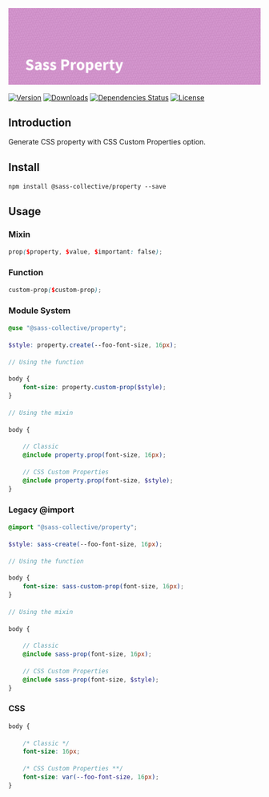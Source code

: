 ![Sass Property](.github/banner.png)

[![Version](https://flat.badgen.net/npm/v/@sass-collective/property)](https://www.npmjs.com/package/@sass-collective/property)
[![Downloads](https://flat.badgen.net/npm/dt/@sass-collective/property)](https://www.npmjs.com/package/@sass-collective/property)
[![Dependencies Status](https://david-dm.org/sass-collective/sass-collective/status.svg?style=flat-square&path=packages/property)](https://david-dm.org/sass-collective/sass-collective?path=packages/property)
[![License](https://flat.badgen.net/npm/license/@sass-collective/property)](https://www.npmjs.com/package/@sass-collective/property)

## Introduction

Generate CSS property with CSS Custom Properties option.

## Install

    npm install @sass-collective/property --save

## Usage

### Mixin

```scss
prop($property, $value, $important: false);
```

### Function

```scss
custom-prop($custom-prop);
```

### Module System

```scss
@use "@sass-collective/property";

$style: property.create(--foo-font-size, 16px);

// Using the function

body {
    font-size: property.custom-prop($style);
}

// Using the mixin

body {
    
    // Classic
    @include property.prop(font-size, 16px);

    // CSS Custom Properties
    @include property.prop(font-size, $style);
}
```

### Legacy @import

```scss
@import "@sass-collective/property";

$style: sass-create(--foo-font-size, 16px);

// Using the function

body {
    font-size: sass-custom-prop(font-size, 16px);
}

// Using the mixin

body {
    
    // Classic
    @include sass-prop(font-size, 16px);

    // CSS Custom Properties
    @include sass-prop(font-size, $style);
}
```

### CSS

```css
body {

    /* Classic */
    font-size: 16px;

    /* CSS Custom Properties **/
    font-size: var(--foo-font-size, 16px);
}
```
